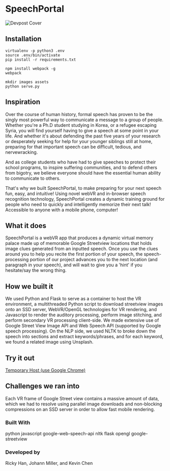 # SpeechPortal

![Devpost Cover](https://challengepost-s3-challengepost.netdna-ssl.com/photos/production/software_photos/000/475/818/datas/gallery.jpg)

## Installation

```
virtualenv -p python3 .env
source .env/bin/activate
pip install -r requirements.txt

npm install webpack -g
webpack

mkdir images assets
python serve.py
```

## Inspiration
Over the course of human history, formal speech has proven to be the singly most powerful way to communicate a message to a group of people. Whether you're a Ph.D student studying in Korea, or a refugee escaping Syria, you will find yourself having to give a speech at some point in your life. And whether it's about defending the past five years of your research or desperately seeking for help for your younger siblings still at home, preparing for that important speech can be difficult, tedious, and nervewracking.

And as college students who have had to give speeches to protect their school programs, to inspire suffering communities, and to defend others from bigotry, we believe everyone should have the essential human ability to communicate to others.

That's why we built SpeechPortal, to make preparing for your next speech fun, easy, and intuitive! Using novel webVR and in-browser speech recognition technology, SpeechPortal creates a dynamic training ground for people who need to quickly and intelligently memorize their next talk! Accessible to anyone with a mobile phone, computer!

## What it does
SpeechPortal is a webVR app that produces a dynamic virtual memory palace made up of memorable Google Streetview locations that holds image clues generated from an inputted speech. Once you use the clues around you to help you recite the first portion of your speech, the speech-processing portion of our project advances you to the next location (and paragraph in your speech), and will wait to give you a 'hint' if you hesitate/say the wrong thing.

## How we built it
We used Python and Flask to serve as a container to host the VR environment, a multithreaded Python script to download streetview images onto an SSD server, WebVR/OpenGL technologies for VR rendering, and Javascript to render the auditory processing, perform image stitching, and perform secondary VR processing client-side. We made extensive use of Google Street View Image API and Web Speech API (supported by Google speech processing). On the NLP side, we used NLTK to broke down the speech into sections and extract keywords/phrases, and for each keyword, we found a related image using Unsplash.

## Try it out
[Temporary Host (use Google Chrome)](http://0b01.com)

## Challenges we ran into
Each VR frame of Google Street view contains a massive amount of data, which we had to resolve using parallel image downloads and non-blocking compressions on an SSD server in order to allow fast mobile rendering.

### Built With
python
javascript
google-web-speech-api
nltk
flask
opengl
google-streetview

### Developed by
Ricky Han, Johann Miller, and Kevin Chen
